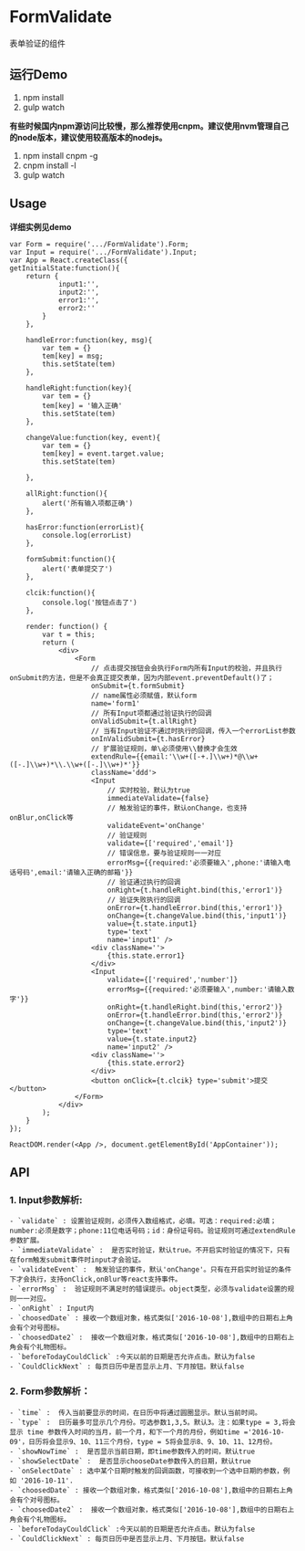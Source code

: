 FormValidate
==========

表单验证的组件


## 运行Demo

1. npm install 
2. gulp watch

**有些时候国内npm源访问比较慢，那么推荐使用cnpm。建议使用nvm管理自己的node版本，建议使用较高版本的nodejs。**

1. npm install cnpm -g
2. cnpm install -l
3. gulp watch

## Usage

**详细实例见demo**

	var Form = require('.../FormValidate').Form;
	var Input = require('.../FormValidate').Input;
	var App = React.createClass({
	getInitialState:function(){
        return {
            	input1:'',
	            input2:'',
	            error1:'',
	            error2:''
	        }
	    },
	
	    handleError:function(key, msg){
	        var tem = {}
	        tem[key] = msg;
	        this.setState(tem)
	    },
	
	    handleRight:function(key){
	        var tem = {}
	        tem[key] = '输入正确'
	        this.setState(tem)
	    },
	
	    changeValue:function(key, event){
	        var tem = {}
	        tem[key] = event.target.value;
	        this.setState(tem)
	
	    },
	
	    allRight:function(){
	        alert('所有输入项都正确')
	    },
	
	    hasError:function(errorList){
	        console.log(errorList)
	    },
	
	    formSubmit:function(){
	        alert('表单提交了')
	    },
	
	    clcik:function(){
	        console.log('按钮点击了')
	    },
	
	    render: function() {
	        var t = this;
	        return (
	            <div>
	                <Form 
	                    // 点击提交按钮会会执行Form内所有Input的校验，并且执行onSubmit的方法，但是不会真正提交表单，因为内部event.preventDefault()了；
	                    onSubmit={t.formSubmit}
	                    // name属性必须赋值，默认form
	                    name='form1'
	                    // 所有Input项都通过验证执行的回调
	                    onValidSubmit={t.allRight}
	                    // 当有Input验证不通过时执行的回调，传入一个errorList参数
	                    onInValidSubmit={t.hasError}
	                    // 扩展验证规则，单\必须使用\\替换才会生效
	                    extendRule={{email:'\\w+([-+.]\\w+)*@\\w+([-.]\\w+)*\\.\\w+([-.]\\w+)*'}}
	                    className='ddd'>
	                    <Input 
	                        // 实时校验，默认为true
	                        immediateValidate={false}
	                        // 触发验证的事件，默认onChange，也支持onBlur,onClick等
	                        validateEvent='onChange'
	                        // 验证规则
	                        validate={['required','email']} 
	                        // 错误信息，要与验证规则一一对应
	                        errorMsg={{required:'必须要输入',phone:'请输入电话号码',email:'请输入正确的邮箱'}} 
	                        // 验证通过执行的回调
	                        onRight={t.handleRight.bind(this,'error1')}
	                        // 验证失败执行的回调
	                        onError={t.handleError.bind(this,'error1')}
	                        onChange={t.changeValue.bind(this,'input1')}
	                        value={t.state.input1}
	                        type='text' 
	                        name='input1' />
	                    <div className=''>
	                        {this.state.error1}
	                    </div>
	                    <Input 
	                        validate={['required','number']} 
	                        errorMsg={{required:'必须要输入',number:'请输入数字'}} 
	                        onRight={t.handleRight.bind(this,'error2')}
	                        onError={t.handleError.bind(this,'error2')}
	                        onChange={t.changeValue.bind(this,'input2')}
	                        type='text' 
	                        value={t.state.input2}
	                        name='input2' />
	                    <div className=''>
	                        {this.state.error2}
	                    </div>
	                    <button onClick={t.clcik} type='submit'>提交</button>
	                </Form>
	            </div>
	        );
	    }
	});
	
	ReactDOM.render(<App />, document.getElementById('AppContainer'));


## API ##

### 1. Input参数解析:  ###

	- `validate` : 设置验证规则，必须传入数组格式，必填。可选：required:必填；number:必须是数字；phone:11位电话号码；id：身份证号码。验证规则可通过extendRule参数扩展。
	- `immediateValidate` :  是否实时验证，默认true。不开启实时验证的情况下，只有在form触发submit事件时input才会验证。
	- `validateEvent` :  触发验证的事件，默认'onChange'。只有在开启实时验证的条件下才会执行，支持onClick,onBlur等react支持事件。
	- `errorMsg` :  验证规则不满足时的错误提示。object类型，必须与validate设置的规则一一对应。
	- `onRight` : Input内
	- `choosedDate` : 接收一个数组对象，格式类似['2016-10-08'],数组中的日期右上角会有个对号图标。
	- `choosedDate2` :  接收一个数组对象，格式类似['2016-10-08'],数组中的日期右上角会有个礼物图标。
	- `beforeTodayCouldClick` :今天以前的日期是否允许点击。默认为false
	- `CouldClickNext` : 每页日历中是否显示上月、下月按钮。默认false
	
### 2. Form参数解析： ###

	- `time` :  传入当前要显示的时间，在日历中将通过圆圈显示。默认当前时间。
	- `type` :  日历最多可显示几个月份。可选参数1,3,5。默认3。注：如果type = 3,将会显示 time 参数传入时间的当月，前一个月，和下一个月的月份，例如time ='2016-10-09'，日历将会显示9、10、11三个月份，type = 5将会显示8、9、10、11、12月份。
	- `showNowTime` :  是否显示当前日期，即time参数传入的时间，默认true
	- `showSelectDate` :  是否显示chooseDate参数传入的日期，默认true
	- `onSelectDate` : 选中某个日期时触发的回调函数，可接收到一个选中日期的参数，例如 '2016-10-11'.
	- `choosedDate` : 接收一个数组对象，格式类似['2016-10-08'],数组中的日期右上角会有个对号图标。
	- `choosedDate2` :  接收一个数组对象，格式类似['2016-10-08'],数组中的日期右上角会有个礼物图标。
	- `beforeTodayCouldClick` :今天以前的日期是否允许点击。默认为false
	- `CouldClickNext` : 每页日历中是否显示上月、下月按钮。默认false

